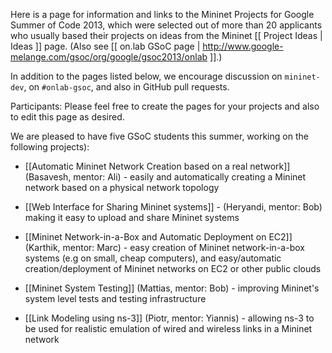 Here is a page for information and links to the Mininet Projects for Google Summer of Code 2013, which were selected out of more than 20 applicants who usually based their projects on ideas from the Mininet [[ Project Ideas | Ideas ]] page. (Also see [[ on.lab GSoC page | http://www.google-melange.com/gsoc/org/google/gsoc2013/onlab ]].)

In addition to the pages listed below, we encourage discussion on `mininet-dev`, on `#onlab-gsoc`, and also in GitHub pull requests.

Participants: Please feel free to create the pages for your projects and also to edit this page as desired.

We are pleased to have five GSoC students this summer, working on the following projects):

* [[Automatic Mininet Network Creation based on a real network]] (Basavesh, mentor: Ali) - easily and automatically creating a Mininet network based on a physical network topology

* [[Web Interface for Sharing Mininet systems]] - (Heryandi, mentor: Bob) making it easy to upload and share Mininet systems

* [[Mininet Network-in-a-Box and Automatic Deployment on EC2]] (Karthik, mentor: Marc) - easy creation of Mininet network-in-a-box systems (e.g on small, cheap computers), and easy/automatic creation/deployment of Mininet networks on EC2 or other public clouds

* [[Mininet System Testing]] (Mattias, mentor: Bob) - improving Mininet's system level tests and testing infrastructure

* [[Link Modeling using ns-3]] (Piotr, mentor: Yiannis) - allowing ns-3 to be used for realistic emulation of wired and wireless links in a Mininet network



